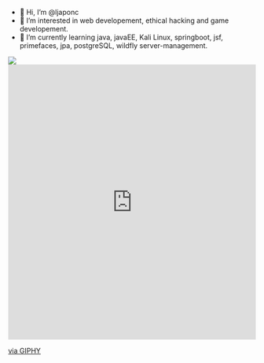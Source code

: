 - 👋 Hi, I’m @ljaponc
- 👀 I’m interested in web developement, ethical hacking and game developement.
- 🌱 I’m currently learning java, javaEE, Kali Linux, springboot, jsf, primefaces, jpa, postgreSQL, wildfly server-management. 


<!---
ljaponc/ljaponc is a ✨ special ✨ repository because its `README.md` (this file) appears on your GitHub profile.
You can click the Preview link to take a look at your changes.
--->

<img src="https://giphy.com/gifs/animation-title-tintin-acYM57VCaW6pa/embed"/>

<div style="width:100%;height:0;padding-bottom:111%;position:relative;"><iframe src="https://giphy.com/embed/acYM57VCaW6pa" width="100%" height="100%" style="position:absolute" frameBorder="0" class="giphy-embed" allowFullScreen></iframe></div><p><a href="https://giphy.com/gifs/animation-title-tintin-acYM57VCaW6pa">via GIPHY</a></p>
